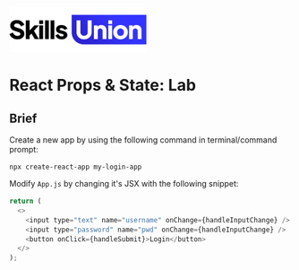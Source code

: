 [<img src="assets/images/su-logo.png" alt="Skills Union Logo" height="80px" />](https://www.skillsunion.com/)

# React Props & State: Lab

## Brief

Create a new app by using the following command in terminal/command prompt:

```
npx create-react-app my-login-app
```

Modify `App.js` by changing it's JSX with the following snippet:

```js
return (
  <>
    <input type="text" name="username" onChange={handleInputChange} />
    <input type="password" name="pwd" onChange={handleInputChange} />
    <button onClick={handleSubmit}>Login</button>
  </>
);
```
